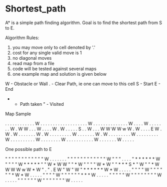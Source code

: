# Shortest_path
A* is a simple path finding algorithm. 
Goal is to find the shortest path from S to E. 

Algorithm Rules:
1. you may move only to cell denoted by '.'
2. cost for any single valid move is 1 
3. no diagonal moves
4. read map from a file 
5. code will be tested against several maps 
6. one example map and solution is given below

W - Obstacle or Wall
. - Clear Path, ie one can move to this cell
S - Start
E - End
* - Path taken
" - Visited

Map Sample

. . . . . . . . . . . . W . . . . . . . 
. . . . . . . . . . . . W . . . . . . . 
. . . . . . . W . . . . W . . . . . . . 
W . W W . . . W . . . . W . W . . . . . 
S . . W . . . W W W W w W . W . . . . E 
W . W . W . . . . . . . W . W . . . . . 
. . . . W . . . . . . . W . W . . . . . 
. . . . W . . . . . . . . . W . . . . . 
. . . . . W . . . . . . . . W . . . . . 
. . . . . . W . . . . . . . W . . . . . 



One possible path to E

" " " " " " " " " " " " W . . . . . . . 
" " " " " " " " " " " " W " " " . . . . 
" * * * * * * W " " " " W * * * * * " " 
W * W W " " * W " " " " W * W " " * * * 
S * " W " " * W W W W w W * W " . " . E 
W " W " W " * * * * * * W * W . . . . . 
" " " " W " " " " " " * W * W . . . . . 
" " " " W " " " " " " * * * W . . . . . 
" " " " " W " " " " " " " " W . . . . . 
" " " " " " W " " " " " " " W . . . . .
